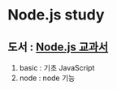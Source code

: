 # Node.js study
도서 : [Node.js 교과서](https://www.aladin.co.kr/shop/wproduct.aspx?ItemId=158379304, "book link")
-
1. basic : 기초 JavaScript  
2. node : node 기능

